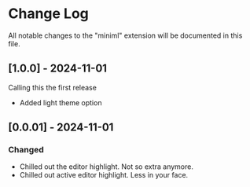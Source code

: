 # Change Log

All notable changes to the "miniml" extension will be documented in this file.

## [1.0.0] - 2024-11-01

Calling this the first release
- Added light theme option

## [0.0.01] - 2024-11-01

### Changed
- Chilled out the editor highlight. Not so extra anymore.
- Chilled out active editor highlight. Less in your face.
